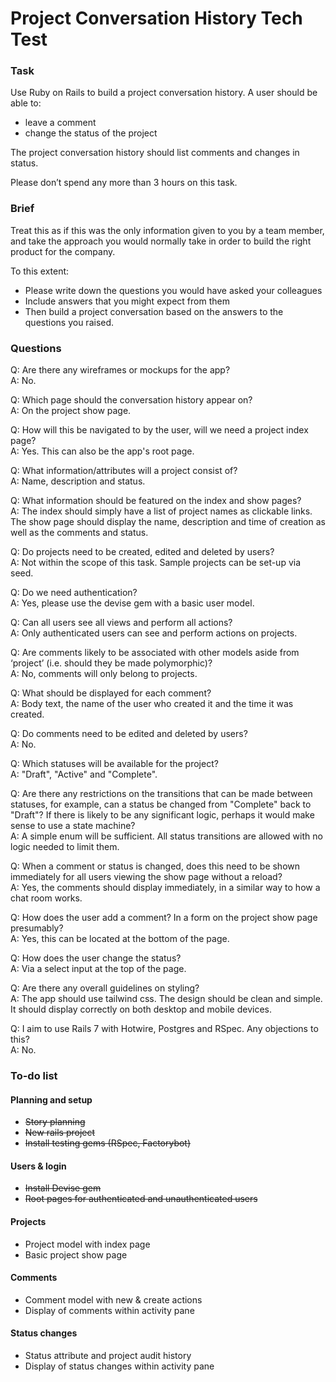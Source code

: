 # Project Conversation History Tech Test

### Task

Use Ruby on Rails to build a project conversation history. A user should be able to:

- leave a comment
- change the status of the project

The project conversation history should list comments and changes in status.

Please don’t spend any more than 3 hours on this task.

### Brief

Treat this as if this was the only information given to you by a team member, and take the approach you would normally take in order to build the right product for the company.

To this extent:

- Please write down the questions you would have asked your colleagues
- Include answers that you might expect from them
- Then build a project conversation based on the answers to the questions you raised.

### Questions

Q: Are there any wireframes or mockups for the app?\
A: No.

Q: Which page should the conversation history appear on?\
A: On the project show page.

Q: How will this be navigated to by the user, will we need a project index page?\
A: Yes. This can also be the app's root page.

Q: What information/attributes will a project consist of?\
A: Name, description and status.

Q: What information should be featured on the index and show pages?\
A: The index should simply have a list of project names as clickable links. The show page should display the name, description and time of creation as well as the comments and status.

Q: Do projects need to be created, edited and deleted by users?\
A: Not within the scope of this task. Sample projects can be set-up via seed.

Q: Do we need authentication?\
A: Yes, please use the devise gem with a basic user model.

Q: Can all users see all views and perform all actions?\
A: Only authenticated users can see and perform actions on projects.

Q: Are comments likely to be associated with other models aside from ‘project’ (i.e. should they be made polymorphic)?\
A: No, comments will only belong to projects.

Q: What should be displayed for each comment?\
A: Body text, the name of the user who created it and the time it was created.

Q: Do comments need to be edited and deleted by users?\
A: No.

Q: Which statuses will be available for the project?\
A: "Draft", "Active" and "Complete".

Q: Are there any restrictions on the transitions that can be made between statuses, for example, can a status be changed from "Complete" back to "Draft"? If there is likely to be any significant logic, perhaps it would make sense to use a state machine?\
A: A simple enum will be sufficient. All status transitions are allowed with no logic needed to limit them.

Q: When a comment or status is changed, does this need to be shown immediately for all users viewing the show page without a reload?\
A: Yes, the comments should display immediately, in a similar way to how a chat room works.

Q: How does the user add a comment? In a form on the project show page presumably?\
A: Yes, this can be located at the bottom of the page.

Q: How does the user change the status?\
A: Via a select input at the top of the page.

Q: Are there any overall guidelines on styling?\
A: The app should use tailwind css. The design should be clean and simple. It should display correctly on both desktop and mobile devices.

Q: I aim to use Rails 7 with Hotwire, Postgres and RSpec. Any objections to this?\
A: No.

### To-do list

#### Planning and setup

- ~~Story planning~~
- ~~New rails project~~
- ~~Install testing gems (RSpec, Factorybot)~~

#### Users & login

- ~~Install Devise gem~~
- ~~Root pages for authenticated and unauthenticated users~~

#### Projects

- Project model with index page
- Basic project show page

#### Comments

- Comment model with new & create actions
- Display of comments within activity pane

#### Status changes

- Status attribute and project audit history
- Display of status changes within activity pane
